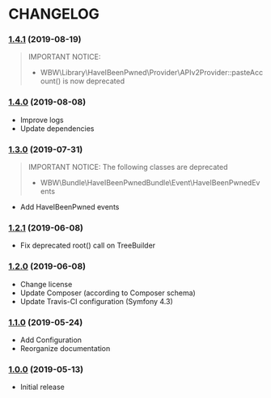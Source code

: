 CHANGELOG
=========

### [1.4.1](https://github.com/webeweb/haveibeenpwned-bundle/tree/v1.4.1) (2019-08-19)

> IMPORTANT NOTICE:
>
> - WBW\Library\HaveIBeenPwned\Provider\APIv2Provider::pasteAccount() is now deprecated 

### [1.4.0](https://github.com/webeweb/haveibeenpwned-bundle/tree/v1.4.0) (2019-08-08)

- Improve logs
- Update dependencies

### [1.3.0](https://github.com/webeweb/haveibeenpwned-bundle/tree/v1.3.0) (2019-07-31)

> IMPORTANT NOTICE: The following classes are deprecated
>
> - WBW\Bundle\HaveIBeenPwnedBundle\Event\HaveIBeenPwnedEvents

- Add HaveIBeenPwned events

### [1.2.1](https://github.com/webeweb/haveibeenpwned-bundle/tree/v1.2.1) (2019-06-08)

- Fix deprecated root() call on TreeBuilder

### [1.2.0](https://github.com/webeweb/haveibeenpwned-bundle/tree/v1.2.0) (2019-06-08)

- Change license
- Update Composer (according to Composer schema)
- Update Travis-CI configuration (Symfony 4.3)

### [1.1.0](https://github.com/webeweb/haveibeenpwned-bundle/tree/v1.1.0) (2019-05-24)

- Add Configuration
- Reorganize documentation

### [1.0.0](https://github.com/webeweb/haveibeenpwned-bundle/tree/v1.0.0) (2019-05-13)

- Initial release
